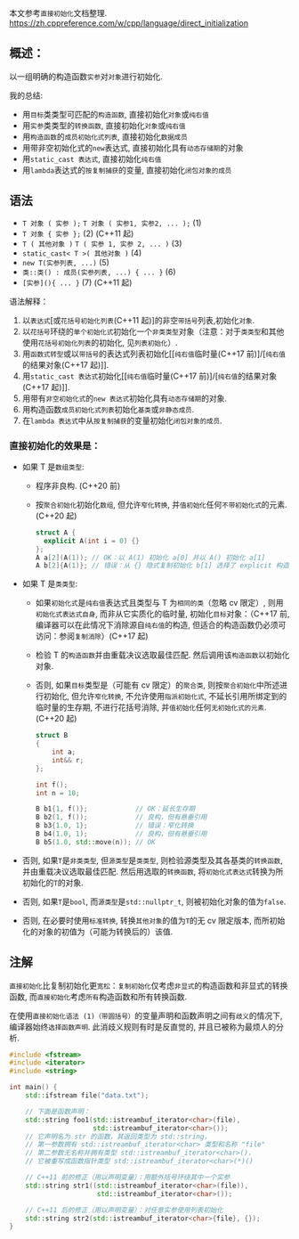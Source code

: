 本文参考`直接初始化`文档整理.
https://zh.cppreference.com/w/cpp/language/direct_initialization

## 概述：

以一组明确的构造函数`实参`对`对象`进行初始化.

我的总结:

- 用`目标`类类型可匹配的`构造函数`, 直接初始化`对象`或`纯右值`
- 用`实参`类类型的`转换函数`, 直接初始化`对象`或`纯右值`
- 用`构造函数`的`成员初始化式列表`, 直接初始化`数据成员`
- 用带非空初始化式的`new`表达式, 直接初始化具有`动态存储期`的对象
- 用`static_cast 表达式`, 直接初始化`纯右值`
- 用`lambda`表达式的`按复制捕获`的变量, 直接初始化`闭包对象的成员`

## 语法

- `T 对象 ( 实参 );` `T 对象 ( 实参1, 实参2, ... );` (1)
- `T 对象 { 实参 };` (2) (C++11 起)
- `T ( 其他对象 )` `T ( 实参 1, 实参 2, ... )` (3)
- `static_cast< T >( 其他对象 )` (4)
- `new T(实参列表, ...)` (5)
- `类::类() : 成员(实参列表, ...) { ... }` (6)
- `[实参](){ ... }` (7) (C++11 起)

语法解释：

1. 以`表达式`[或`花括号初始化列表`(C++11 起)]的非空`带括号`列表,初始化`对象`.
2. 以`花括号`环绕的`单个初始化式`初始化一个`非类类型`对象（注意：对于`类类型`和其他使用`花括号初始化列表`的初始化, 见`列表初始化`）.
3. 用`函数式转型`或以`带括号`的表达式列表初始化[[`纯右值`临时量(C++17 前)]/[`纯右值`的结果对象(C++17 起)]].
4. 用`static_cast 表达式`初始化[[`纯右值`临时量(C++17 前)]/[`纯右值`的结果对象(C++17 起)]].
5. 用带有`非空初始化式`的`new 表达式`初始化具有`动态存储期`的对象.
6. 用构造函数`成员初始化式列表`初始化`基类`或`非静态成员`.
7. 在`lambda 表达式`中从`按复制捕获`的变量初始化`闭包对象的成员`.

### 直接初始化的效果是：

- 如果 T 是`数组类型`:

  - 程序非良构. (C++20 前)
  - 按`聚合初始化`初始化`数组`, 但允许`窄化转换`, 并`值初始化`任何`不带初始化式`的元素. (C++20 起)

    ```c++
    struct A {
      explicit A(int i = 0) {}
    };
    A a[2](A(1)); // OK：以 A(1) 初始化 a[0] 并以 A() 初始化 a[1]
    A b[2]{A(1)}; // 错误：从 {} 隐式复制初始化 b[1] 选择了 explicit 构造函数. (参考聚合初始化里`无初始化式`的元素(`空初始化式`列表`复制初始化`该元素))
    ```

- 如果 T 是`类类型`:

  - 如果`初始化式`是`纯右值`表达式且类型与 T 为`相同的类`（忽略 cv 限定）, 则用`初始化式表达式自身`, 而非从它实质化的临时量, 初始化`目标`对象：（C++17 前, 编译器可以在此情况下消除源自`纯右值`的构造, 但适合的构造函数仍必须可访问：参阅`复制消除`）(C++17 起)
  - 检验 T 的`构造函数`并由重载决议选取最佳匹配. 然后调用该`构造函数`以初始化对象.
  - 否则, 如果`目标`类型是（可能有 cv 限定）的`聚合类`, 则按`聚合初始化`中所述进行初始化, 但允许`窄化转换`, 不允许使用`指派初始化式`, 不延长引用所绑定到的临时量的生存期, 不进行花括号消除, 并`值初始化`任何`无初始化式的元素`. (C++20 起)

    ```c++
    struct B
    {
        int a;
        int&& r;
    };

    int f();
    int n = 10;

    B b1{1, f()};            // OK：延长生存期
    B b2(1, f());            // 良构，但有悬垂引用
    B b3{1.0, 1};            // 错误：窄化转换
    B b4(1.0, 1);            // 良构，但有悬垂引用
    B b5(1.0, std::move(n)); // OK
    ```

- 否则, 如果`T`是`非类类型`, 但`源类型`是`类类型`, 则检验源类型及其各基类的`转换函数`, 并由重载决议选取最佳匹配. 然后用选取的`转换函数`, 将`初始化式表达式`转换为所初始化的`T`的对象.
- 否则, 如果`T`是`bool`, 而`源类型`是`std::nullptr_t`, 则被初始化对象的值为`false`.
- 否则, 在必要时使用`标准转换`, 转换`其他对象`的值为`T`的无 cv 限定版本, 而所初始化的对象的初值为（可能为转换后的）该值.

## 注解

`直接初始化`比复制初始化更`宽松`：`复制初始化`仅考虑`非显式`的构造函数和非显式的转换函数, 而`直接初始化`考虑`所有`构造函数和所有转换函数.

在使用`直接初始化语法 (1)（带圆括号）`的变量声明和函数声明之间有`歧义`的情况下, 编译器始终`选择函数声明`. 此消歧义规则有时是反直觉的, 并且已被称为最烦人的分析.

```c++
#include <fstream>
#include <iterator>
#include <string>

int main() {
    std::ifstream file("data.txt");

    // 下面是函数声明：
    std::string foo1(std::istreambuf_iterator<char>(file),
                     std::istreambuf_iterator<char>());
    // 它声明名为 str 的函数，其返回类型为 std::string，
    // 第一参数拥有 std::istreambuf_iterator<char> 类型和名称 "file"
    // 第二参数无名称并拥有类型 std::istreambuf_iterator<char>()，
    // 它被重写成函数指针类型 std::istreambuf_iterator<char>(*)()

    // C++11 前的修正（用以声明变量）：用额外括号环绕其中一个实参
    std::string str1((std::istreambuf_iterator<char>(file)),
                      std::istreambuf_iterator<char>());

    // C++11 后的修正（用以声明变量）：对任意实参使用列表初始化
    std::string str2(std::istreambuf_iterator<char>{file}, {});
}
```
